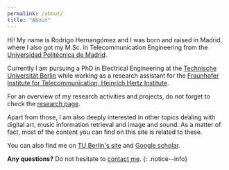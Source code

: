 ```yaml
---
permalink: /about/
title: "About"
---
```


Hi! My name is Rodrigo Hernangómez and
I was born and raised in Madrid, where I also got my M.Sc.
in Telecommunication Engineering from the
[Universidad Politécnica de Madrid](http://www.upm.es/internacional).

Currently I am pursuing a PhD in Electrical Engineering at the
[Technische Universität Berlin](https://www.tu-berlin.de/menue/home/parameter/en/)
while working as a research assistant for the
[Fraunhofer Institute for Telecommunication, Heinrich Hertz Institute](https://www.hhi.fraunhofer.de/).

For an overview of my research activities and projects, do not forget to check the
[research page](../research).

Apart from those, I am also deeply interested in other topics
dealing with digital art, music information retrieval and
image and sound. As a matter of fact, most of the content you can find
on this site is related to these.

You can also find me on
[TU Berlin's site](https://www.netit.tu-berlin.de/menue/team/extern/hernangomez/)
and
[Google scholar](https://www.researchgate.net/profile/Rodrigo_Hernangomez).

**Any questions?** Do not hesitate to [contact me](../contact).
{: .notice--info}
